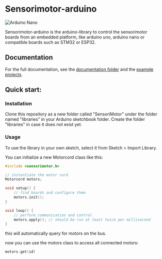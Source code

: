 # Sensorimotor-arduino

![Arduino Nano](doc/images/nano.jpg)

Sensorimotor-arduino is the arduino-library to control the sensorimotor boards from an embedded platform, like arduino uno, arduino nano or compatible boards such as STM32 or ESP32.

## Documentation

For the full documentation, see the [documentation folder](doc/README.md) and the [example projects](example/README.md).

## Quick start:

### Installation

Clone this repository as a new folder called "SensoriMotor" under the folder named "libraries" in your Arduino sketchbook folder. Create the folder "libraries" in case it does not exist yet.

### Usage

To use the library in your own sketch, select it from Sketch > Import Library.

You can initialize a new Motorcord class like this:

```cpp
#include <sensorimotor.h>

// instantiate the motor cord
Motorcord motors;

void setup() {
	// find boards and configure them
	motors.init();
}

void loop() {
	// perform communication and control
	motors.apply(); // should be run at least twice per millisecond
}
```

this will automatically query for motors on the bus.

now you can use the motors class to access all connected motors:

```cpp
motors.get(id)
```
